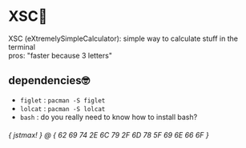 # XSC🧮
XSC (eXtremelySimpleCalculator): simple way to calculate stuff in the terminal \
pros: "faster because 3 letters"

## dependencies🤓
* `figlet` : `pacman -S figlet`
* `lolcat` : `pacman -S lolcat`
* `bash` : do you really need to know how to install bash?

###### { jstmax! } @ { 62 69 74 2E 6C 79 2F 6D 78 5F 69 6E 66 6F }
